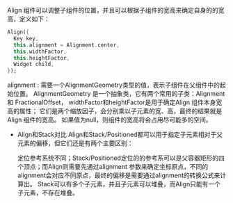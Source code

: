 Align 组件可以调整子组件的位置，并且可以根据子组件的宽高来确定自身的的宽高，定义如下：
```dart
Align({
  Key key,
  this.alignment = Alignment.center,
  this.widthFactor,
  this.heightFactor,
  Widget child,
});
```
alignment : 需要一个AlignmentGeometry类型的值，表示子组件在父组件中的起始位置。
AlignmentGeometry 是一个抽象类，它有两个常用的子类：Alignment和 FractionalOffset，
widthFactor和heightFactor是用于确定Align 组件本身宽高的属性；
它们是两个缩放因子，会分别乘以子元素的宽、高，最终的结果就是Align 组件的宽高。
如果值为null，则组件的宽高将会占用尽可能多的空间。

+ Align和Stack对比
  Align和Stack/Positioned都可以用于指定子元素相对于父元素的偏移，但它们还是有两个主要区别：
  
  定位参考系统不同；Stack/Positioned定位的的参考系可以是父容器矩形的四个顶点；而Align则需要先通过alignment 参数来确定坐标原点，不同的alignment会对应不同原点，最终的偏移是需要通过alignment的转换公式来计算出。
  Stack可以有多个子元素，并且子元素可以堆叠，而Align只能有一个子元素，不存在堆叠。